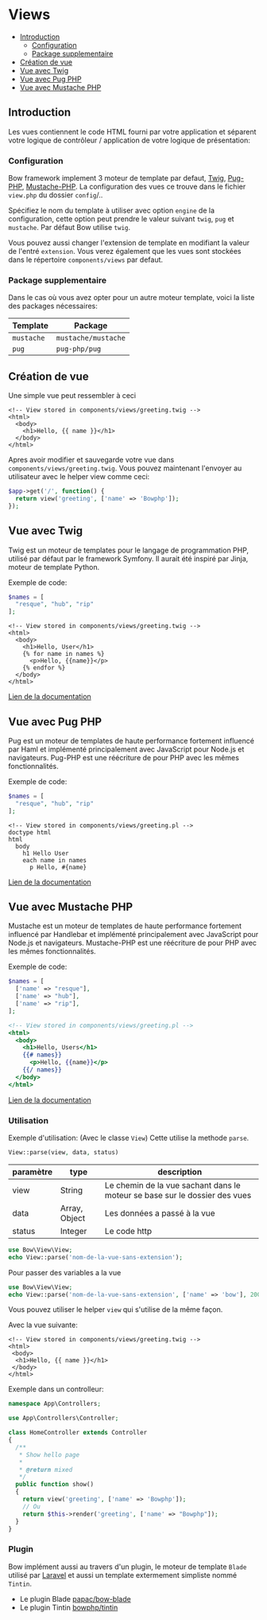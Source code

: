 # Views

- [Introduction](#introduction)
  - [Configuration](#configuration)
  - [Package supplementaire](#package-supplementaire)
- [Création de vue](#création-de-vue)
- [Vue avec Twig](#vue-avec-twig)
- [Vue avec Pug PHP](#vue-avec-pug-php)
- [Vue avec Mustache PHP](#vue-avec-mustache-php)

## Introduction

Les vues contiennent le code HTML fourni par votre application et séparent votre logique de contrôleur / application de votre logique de présentation:

### Configuration

Bow framework implement 3 moteur de template par defaut, [Twig](https://twig.symfony.com), [Pug-PHP](https://www.phug-lang.com/), [Mustache-PHP](https://github.com/bobthecow/mustache.php/wiki/Mustache-Tags).
La configuration des vues ce trouve dans le fichier `view.php` du dossier `config`/..

Spécifiez le nom du template à utiliser avec option `engine` de la configuration, cette option peut prendre le valeur suivant `twig`, `pug` et `mustache`. Par défaut Bow utilise `twig`.

Vous pouvez aussi changer l'extension de template en modifiant la valeur de l'entré `extension`. Vous verez également que les vues sont stockées dans le répertoire `components/views` par defaut.

### Package supplementaire

Dans le cas où vous avez opter pour un autre moteur template, voici la liste des packages nécessaires:

| Template | Package |
| ----------------- | ----------- |
| `mustache` | `mustache/mustache` |
| `pug` | `pug-php/pug` |

## Création de vue

Une simple vue peut ressembler à ceci

```twig
<!-- View stored in components/views/greeting.twig -->
<html>
  <body>
    <h1>Hello, {{ name }}</h1>
  </body>
</html>
```

Apres avoir modifier et sauvegarde votre vue dans `components/views/greeting.twig`. Vous pouvez maintenant l'envoyer au utilisateur avec le helper view comme ceci:

```php
$app->get('/', function() {
  return view('greeting', ['name' => 'Bowphp']);
});
```

## Vue avec Twig

Twig est un moteur de templates pour le langage de programmation PHP, utilisé par défaut par le framework Symfony. 
Il aurait été inspiré par Jinja, moteur de template Python.

Exemple de code:

```php
$names = [
  "resque", "hub", "rip"
];
```

```twig
<!-- View stored in components/views/greeting.twig -->
<html>
  <body>
    <h1>Hello, User</h1>
    {% for name in names %}
      <p>Hello, {{name}}</p>
    {% endfor %}
  </body>
</html>
```

[Lien de la documentation](https://twig.symfony.com/ 'Lien de la documentation')

## Vue avec Pug PHP

Pug est un moteur de templates de haute performance fortement influencé par Haml et implémenté principalement avec JavaScript pour Node.js et navigateurs.
Pug-PHP est une réécriture de pour PHP avec les mêmes fonctionnalités.

Exemple de code:

```php
$names = [
  "resque", "hub", "rip"
];
```

```pug
<!-- View stored in components/views/greeting.pl -->
doctype html
html
  body
    h1 Hello User
    each name in names
      p Hello, #{name}
```

[Lien de la documentation](https://www.phug-lang.com 'Lien de la documentation')

## Vue avec Mustache PHP

Mustache est un moteur de templates de haute performance fortement influencé par Handlebar et implémenté principalement avec JavaScript pour Node.js et navigateurs.
Mustache-PHP est une réécriture de pour PHP avec les mêmes fonctionnalités.

Exemple de code:

```php
$names = [
  ['name' => "resque"],
  ['name' => "hub"],
  ['name' => "rip"],
];
```

```mustache
<!-- View stored in components/views/greeting.pl -->
<html>
  <body>
    <h1>Hello, Users</h1>
    {{# names}}
      <p>Hello, {{name}}</p>
    {{/ names}}
  </body>
</html>
```

[Lien de la documentation](https://github.com/bobthecow/mustache.php/wiki/Mustache-Tags 'Lien de la documentation')

### Utilisation

Exemple d'utilisation: (Avec le classe `View`)
Cette utilise la methode `parse`.

```php
View::parse(view, data, status)
```

| paramètre | type | description|
|-----------|------|------------|
| view      | String| Le chemin de la vue sachant dans le moteur se base sur le dossier des vues|
| data      | Array, Object| Les données a passé à la vue|
| status    | Integer | Le code http|

```php
use Bow\View\View;
echo View::parse('nom-de-la-vue-sans-extension');
```

Pour passer des variables a la vue

```php
use Bow\View\View;
echo View::parse('nom-de-la-vue-sans-extension', ['name' => 'bow'], 200);
```

Vous pouvez utiliser le helper `view` qui s'utilise de la même façon.

Avec la vue suivante:

```twig
<!-- View stored in components/views/greeting.twig -->
<html>
 <body>
  <h1>Hello, {{ name }}</h1>
 </body>
</html>
```

Exemple dans un controlleur:

```php
namespace App\Controllers;

use App\Controllers\Controller;

class HomeController extends Controller
{
  /**
   * Show hello page
   *
   * @return mixed
   */
  public function show()
  {
    return view('greeting', ['name' => 'Bowphp']);
    // Ou
    return $this->render('greeting', ['name' => "Bowphp"]);
  }
}
```

### Plugin

Bow implément aussi au travers d'un plugin, le moteur de template `Blade` utilisé par [Laravel](https://laravel.com) et aussi un template extermement simpliste nommé `Tintin`.

- Le plugin Blade [papac/bow-blade](https://github.com/papac/bow-blade)
- Le plugin Tintin [bowphp/tintin](https://github.com/bowphp/tintin)